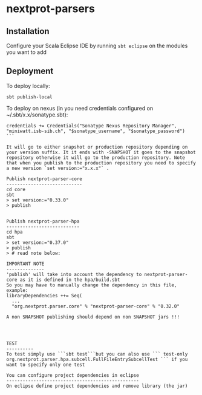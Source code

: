 nextprot-parsers
================

Installation
------------

Configure your Scala Eclipse IDE by running `sbt eclipse` on the modules you want to add

Deployment
----------

To deploy locally:

```
sbt publish-local
```

To deploy on nexus (in you need credentials configured on ~/.sbt/x.x/sonatype.sbt):

````
credentials += Credentials("Sonatype Nexus Repository Manager", "miniwatt.isb-sib.ch", "$sonatype_username", "$sonatype_password")
```

It will go to either snapshot or production repository depending on your version suffix. It it ends with -SNAPSHOT it goes to the snapshot repository otherwise it will go to the production repository. Note that when you publish to the production repository you need to specify a new version `set version:="x.x.x"` .

Publish nextprot-parser-core
----------------------------
cd core
sbt
> set version:="0.33.0"
> publish


Publish nextprot-parser-hpa
---------------------------
cd hpa
sbt
> set version:="0.37.0"
> publish 
> # read note below:

IMPORTANT NOTE 
--------------
'publish' will take into account the dependency to nextprot-parser-core as it is defined in the hpa/build.sbt
So you may have to manually change the dependency in this file, example:
libraryDependencies ++= Seq(
  ...
  "org.nextprot.parser.core" % "nextprot-parser-core" % "0.32.0"

A non SNAPSHOT publishing should depend on non SNAPSHOT jars !!!




TEST
----------
To test simply use ```sbt test```but you can also use ``` test-only org.nextprot.parser.hpa.subcell.FullFileEntrySubcellTest ``` if you want to specify only one test

You can configure project dependencies in eclipse
-------------------------------------------------
On eclipse define project dependencies and remove library (the jar)
